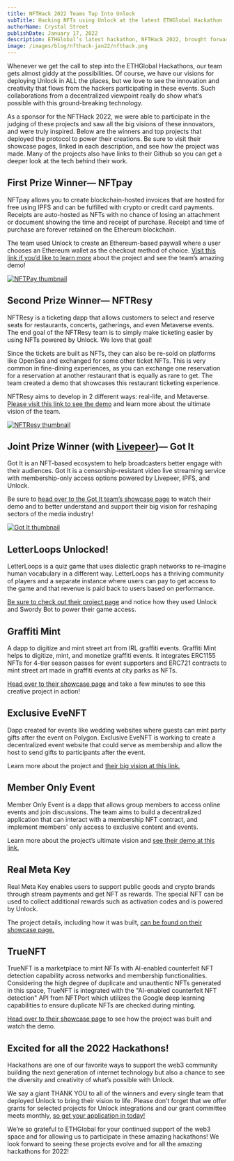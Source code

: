 ```yaml
---
title: NFTHack 2022 Teams Tap Into Unlock
subTitle: Hacking NFTs using Unlock at the latest ETHGlobal Hackathon
authorName: Crystal Street
publishDate: January 17, 2022
description: ETHGlobal’s latest hackathon, NFTHack 2022, brought forward some fabulous opportunities for teams to deploy Unlock Protocol — and win prizes!
image: /images/blog/nfthack-jan22/nfthack.png
---
```


Whenever we get the call to step into the ETHGlobal Hackathons, our team gets almost giddy at the possibilities. Of course, we have our visions for deploying Unlock in ALL the places, but we love to see the innovation and creativity that flows from the hackers participating in these events. Such collaborations from a decentralized viewpoint really do show what’s possible with this ground-breaking technology.

As a sponsor for the NFTHack 2022, we were able to participate in the judging of these projects and saw all the big visions of these innovators, and were truly inspired. Below are the winners and top projects that deployed the protocol to power their creations. Be sure to visit their showcase pages, linked in each description, and see how the project was made. Many of the projects also have links to their Github so you can get a deeper look at the tech behind their work.

## First Prize Winner— NFTpay

NFTpay allows you to create blockchain-hosted invoices that are hosted for free using IPFS and can be fulfilled with crypto or credit card payments. Receipts are auto-hosted as NFTs with no chance of losing an attachment or document showing the time and receipt of purchase. Receipt and time of purchase are forever retained on the Ethereum blockchain.

The team used Unlock to create an Ethereum-based paywall where a user chooses an Ethereum wallet as the checkout method of choice. [Visit this link if you’d like to learn more](https://showcase.ethglobal.com/nfthack2022/nftpay) about the project and see the team’s amazing demo!

[![NFTPay thumbnail](/images/blog/nfthack-jan22/nftpay-min.png)](https://showcase.ethglobal.com/nfthack2022/nftpay)

## Second Prize Winner— NFTResy

NFTResy is a ticketing dapp that allows customers to select and reserve seats for restaurants, concerts, gatherings, and even Metaverse events. The end goal of the NFTResy team is to simply make ticketing easier by using NFTs powered by Unlock. We love that goal!

Since the tickets are built as NFTs, they can also be re-sold on platforms like OpenSea and exchanged for some other ticket NFTs. This is very common in fine-dining experiences, as you can exchange one reservation for a reservation at another restaurant that is equally as rare to get. The team created a demo that showcases this restaurant ticketing experience.

NFTResy aims to develop in 2 different ways: real-life, and Metaverse. [Please visit this link to see the demo](https://showcase.ethglobal.com/nfthack2022/nftresy) and learn more about the ultimate vision of the team.

[![NFTResy thumbnail](/images/blog/nfthack-jan22/nftresy-min.png)](https://showcase.ethglobal.com/nfthack2022/nftresy)

## Joint Prize Winner (with [Livepeer](https://livepeer.com/))— Got It

Got It is an NFT-based ecosystem to help broadcasters better engage with their audiences. Got It is a censorship-resistant video live streaming service with membership-only access options powered by Livepeer, IPFS, and Unlock.

Be sure to [head over to the Got It team’s showcase page](https://showcase.ethglobal.com/nfthack2022/got-it) to watch their demo and to better understand and support their big vision for reshaping sectors of the media industry!

[![Got It thumbnail](/images/blog/nfthack-jan22/gotit-min.png)](https://showcase.ethglobal.com/nfthack2022/got-it)

## **LetterLoops Unlocked!**

LetterLoops is a quiz game that uses dialectic graph networks to re-imagine human vocabulary in a different way. LetterLoops has a thriving community of players and a separate instance where users can pay to get access to the game and that revenue is paid back to users based on performance.

[Be sure to check out their project page](https://showcase.ethglobal.com/nfthack2022/letterloops-unlocked-) and notice how they used Unlock and Swordy Bot to power their game access.

## Graffiti Mint

A dapp to digitize and mint street art from IRL graffiti events. Graffiti Mint helps to digitize, mint, and monetize graffiti events. It integrates ERC1155 NFTs for 4-tier season passes for event supporters and ERC721 contracts to mint street art made in graffiti events at city parks as NFTs.

[Head over to their showcase page](https://showcase.ethglobal.com/nfthack2022/graffiti-mint) and take a few minutes to see this creative project in action!

## Exclusive EveNFT

Dapp created for events like wedding websites where guests can mint party gifts after the event on Polygon. Exclusive EveNFT is working to create a decentralized event website that could serve as membership and allow the host to send gifts to participants after the event.

Learn more about the project and [their big vision at this link.](https://showcase.ethglobal.com/nfthack2022/exclusive-evenft)

## Member Only Event

Member Only Event is a dapp that allows group members to access online events and join discussions. The team aims to build a decentralized application that can interact with a membership NFT contract, and implement members' only access to exclusive content and events.

Learn more about the project’s ultimate vision and [see their demo at this link.](https://showcase.ethglobal.com/nfthack2022/member-only-event)

## Real Meta Key

Real Meta Key enables users to support public goods and crypto brands through stream payments and get NFT as rewards. The special NFT can be used to collect additional rewards such as activation codes and is powered by Unlock.

The project details, including how it was built, [can be found on their showcase page.](https://showcase.ethglobal.com/nfthack2022/real-meta-key)

## TrueNFT

TrueNFT is a marketplace to mint NFTs with AI-enabled counterfeit NFT detection capability across networks and membership functionalities. Considering the high degree of duplicate and unauthentic NFTs generated in this space, TrueNFT is integrated with the "AI-enabled counterfeit NFT detection" API from NFTPort which utilizes the Google deep learning capabilities to ensure duplicate NFTs are checked during minting.

[Head over to their showcase page](https://showcase.ethglobal.com/nfthack2022/truenft) to see how the project was built and watch the demo.

## Excited for all the 2022 Hackathons!

Hackathons are one of our favorite ways to support the web3 community building the next generation of internet technology but also a chance to see the diversity and creativity of what’s possible with Unlock.

We say a giant THANK YOU to all of the winners and every single team that deployed Unlock to bring their vision to life. Please don’t forget that we offer grants for selected projects for Unlock integrations and our grant committee meets monthly, [so get your application in today!](https://share.hsforms.com/1gAdLgNOESNCWJ9bJxCUAMwbvg22?__hstc=157293157.511609ec6aad35f0d2471241abee4698.1639357465325.1642374234181.1642435770388.31&__hssc=157293157.1.1642435770388&__hsfp=3380286660)

We’re so grateful to ETHGlobal for your continued support of the web3 space and for allowing us to participate in these amazing hackathons! We look forward to seeing these projects evolve and for all the amazing hackathons for 2022!
